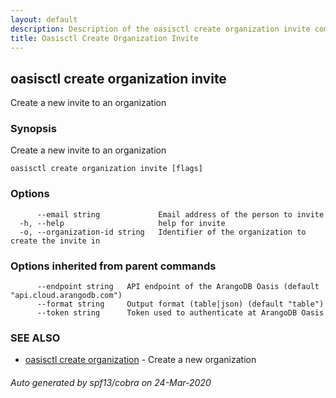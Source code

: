 ```yaml
---
layout: default
description: Description of the oasisctl create organization invite command
title: Oasisctl Create Organization Invite
---
```

## oasisctl create organization invite

Create a new invite to an organization

### Synopsis

Create a new invite to an organization

```
oasisctl create organization invite [flags]
```

### Options

```
      --email string             Email address of the person to invite
  -h, --help                     help for invite
  -o, --organization-id string   Identifier of the organization to create the invite in
```

### Options inherited from parent commands

```
      --endpoint string   API endpoint of the ArangoDB Oasis (default "api.cloud.arangodb.com")
      --format string     Output format (table|json) (default "table")
      --token string      Token used to authenticate at ArangoDB Oasis
```

### SEE ALSO

* [oasisctl create organization](oasisctl-create-organization.md)	 - Create a new organization

###### Auto generated by spf13/cobra on 24-Mar-2020
